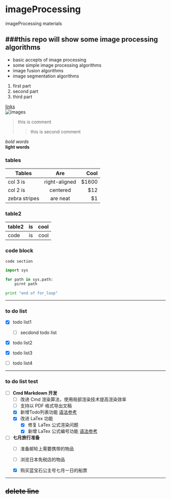 # imageProcessing
imageProcessing materials

###this repo will show some image processing algorithms
----------------
* basic accepts of image processing
* some simple image processing algorithms
* image fusion algorithms
* image segmentation algorithms

1. first part
2. second part
3. third part

[links](http://www.appinn.com/markdown/)  
![images](http://www.nottingham.edu.cn/en/Engineering/departments/Computer-Science/images-multimedia/research/viplab-banner.jpg)  

> this is comment
>> this is second comment

*bold words*  
**light words**    

### tables
| Tables        | Are           | Cool  |
| ------------- |:-------------:| -----:|
| col 3 is      | right-aligned | $1600 |
| col 2 is      | centered      |   $12 |
| zebra stripes | are neat      |    $1 |  

### table2
| table2 | is | cool |
| ------ |:---:| ---:|
| code   | is | cool |


### code block
`code section`
```python
import sys

for path in sys.path:
    pirnt path

print "end of for_loop"

```

------------
### to do list    
- [x] todo list1  
    - [ ] secdond todo list
- [x] todo list2  
- [x] todo list3  
- [ ] todo list4  


----
### to do list test   
- [ ] **Cmd Markdown 开发**
    - [ ] 改进 Cmd 渲染算法，使用局部渲染技术提高渲染效率
    - [ ] 支持以 PDF 格式导出文稿
    - [x] 新增Todo列表功能 [语法参考](https://github.com/blog/1375-task-lists-in-gfm-issues-pulls-comments)
    - [x] 改进 LaTex 功能
        - [x] 修复 LaTex 公式渲染问题
        - [x] 新增 LaTex 公式编号功能 [语法参考](http://docs.mathjax.org/en/latest/tex.html#tex-eq-numbers)
- [ ] **七月旅行准备**
    - [ ] 准备邮轮上需要携带的物品
    - [ ] 浏览日本免税店的物品
    - [x] 购买蓝宝石公主号七月一日的船票


-------------------------------------


~~delete line~~  
--------------  




